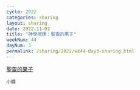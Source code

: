 ```yaml
---
cycle: 2022
categories: sharing
layout: sharing
date: 2022-11-02
title: "神學梳理：聖靈的果子"
weekNum: 44
dayNum: 3
permalink: /sharing/2022/wk44-day3-sharing.html
---
```


[聖靈的果子](https://eccseattle.github.io/media/sharing/2022/wk044/2022-11-02-bin.m4a)

`小錢`

